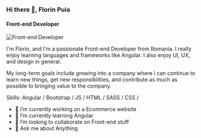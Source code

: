 ### Hi there 👋, Florin Puia
#### Front-end Developer
![Front-end Developer](https://images.unsplash.com/photo-1550439062-609e1531270e?ixlib=rb-1.2.1&ixid=eyJhcHBfaWQiOjEyMDd9&auto=format&fit=crop&w=1050&q=80)

I'm Florin, and I'm a passionate Front-end Developer from Romania. I really enjoy learning languages and frameworks like Angular. I also enjoy UI, UX, and design in general. 

My long-term goals include growing into a company where I can continue to learn new things, get new responsibilities, and contribute as much as possible to bringing value to the company.

Skills: Angular / Bootstrap / JS / HTML / SASS / CSS / 

- 🔭 I’m currently working on a Ecommerce website 
- 🌱 I’m currently learning Angular 
- 👯 I’m looking to collaborate on Front-end stuff 
- 💬 Ask me about Anything 




